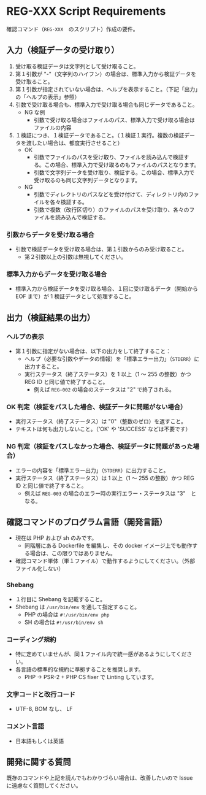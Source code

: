 # REG-XXX Script Requirements

確認コマンド（`REG-XXX`　のスクリプト）作成の要件。

## 入力（検証データの受け取り）

1. 受け取る検証データは文字列として受け取ること。
1. 第１引数が "-"（文字列のハイフン）の場合は、標準入力から検証データを受け取ること。
1. 第１引数が指定されていない場合は、ヘルプを表示すること。（下記「出力」の「ヘルプの表示」参照）
1. 引数で受け取る場合も、標準入力で受け取る場合も同じデータであること。
    - NG な例
        - 引数で受け取る場合はファイルのパス、標準入力で受け取る場合はファイルの内容
1. １検証につき、１検証データであること。（１検証１実行。複数の検証データを渡したい場合は、都度実行させること）
    - OK
        - 引数でファイルのパスを受け取り、ファイルを読み込んで検証する。この場合、標準入力で受け取るのもファイルのパスとなります。
        - 引数で文字列データを受け取り、検証する。この場合、標準入力で受け取るのも同じ文字列データとなります。
    - NG
        - 引数でディレクトリのパスなどを受け付けて、ディレクトリ内のファイルを各々検証する。
        - 引数で複数（改行区切り）のファイルのパスを受け取り、各々のファイルを読み込んで検証する。

### 引数からデータを受け取る場合

- 引数で検証データを受け取る場合は、第１引数からのみ受け取ること。
    - 第２引数以上の引数は無視してください。

### 標準入力からデータを受け取る場合

- 標準入力から検証データを受け取る場合、１回に受け取るデータ（開始から EOF まで）が 1 検証データとして処理すること。

## 出力（検証結果の出力）

### ヘルプの表示

- 第１引数に指定がない場合は、以下の出力をして終了すること：
  - ヘルプ（必要な引数やデータの情報）を「標準エラー出力」（`STDERR`）に出力すること。
  - 実行ステータス（終了ステータス）を 1 以上（1 〜 255 の整数）かつ REG ID と同じ値で終了すること。
    - 例えば `REG-002` の場合のステータスは "2" で終了される。

### OK 判定（検証をパスした場合、検証データに問題がない場合）

- 実行ステータス（終了ステータス）は "0"（整数のゼロ）を返すこと。
- テキストは何も出力しないこと。（'OK' や 'SUCCESS' などは不要です）

### NG 判定（検証をパスしなかった場合、検証データに問題があった場合）

- エラーの内容を「標準エラー出力」（`STDERR`）に出力すること。
- 実行ステータス（終了ステータス）は 1 以上（1 〜 255 の整数）かつ REG ID と同じ値で終了すること。
  - 例えば `REG-003` の場合のエラー時の実行エラー・ステータスは "3"　となる。

## 確認コマンドのプログラム言語（開発言語）

- 現在は PHP および sh のみです。
  - 同階層にある Dockerfile を編集し、その docker イメージ上でも動作する場合は、この限りではありません。
- 確認コマンド単体（単１ファイル）で動作するようにしてください。（外部ファイル化しない）

### Shebang

- １行目に Shebang を記載すること。
- Shebang は `/usr/bin/env` を通して指定すること。
  - PHP の場合は `#!/usr/bin/env php`
  - SH の場合は `#!/usr/bin/env sh`

### コーディング規約

- 特に定めていませんが、同１ファイル内で統一感があるようにしてください。
- 各言語の標準的な規約に準拠することを推奨します。
  - PHP → PSR-2 + PHP CS fixer で Linting しています。

### 文字コードと改行コード

- UTF-8, BOM なし、 LF

### コメント言語

- 日本語もしくは英語

## 開発に関する質問

既存のコマンドや上記を読んでもわかりづらい場合は、改善したいので Issue に遠慮なく質問してください。
